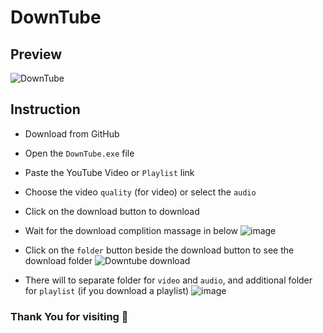 # DownTube
## Preview
![DownTube](https://github.com/nilanjan-debnath/DownTube/assets/91799113/00083659-143c-4fc8-a91e-d95cb47f153c)
## Instruction
- Download from GitHub
- Open the `DownTube.exe` file
- Paste the YouTube Video or `Playlist` link
- Choose the video `quality` (for video) or select the `audio`
- Click on the download button to download
- Wait for the download complition massage in below
![image](https://github.com/nilanjan-debnath/DownTube/assets/91799113/3d4e2ad9-1e2a-4f86-87b3-5aad6480ecfa)


- Click on the `folder` button beside the download button to see the download folder
![Downtube download](https://github.com/nilanjan-debnath/DownTube/assets/91799113/9ae4e1ba-187b-44df-a96c-3111bcdaf042)

- There will to separate folder for `video` and `audio`, and additional folder for `playlist` (if you download a playlist)
![image](https://github.com/nilanjan-debnath/DownTube/assets/91799113/6af296af-ce6e-4c2b-b73b-24667ac3d20c)


### Thank You for visiting 🤗
